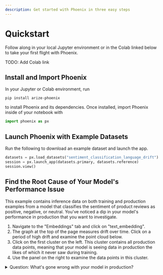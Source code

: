 ```yaml
---
description: Get started with Phoenix in three easy steps
---
```


# Quickstart

Follow along in your local Jupyter environment or in the Colab linked below to take your first flight with Phoenix.

TODO: Add Colab link

## Install and Import Phoenix

In your Jupyter or Colab environment, run

```
pip install arize-phoenix
```

to install Phoenix and its dependencies. Once installed, import Phoenix inside of your notebook with

```python
import phoenix as px
```

## Launch Phoenix with Example Datasets

Run the following to download an example dataset and launch the app.

```python
datasets = px.load_datasets("sentiment_classification_language_drift")
session = px.launch_app(datasets.primary, datasets.reference)
session.view()
```

## Find the Root Cause of Your Model's Performance Issue

This example contains inference data on both training and production examples from a model that classifies the sentiment of product reviews as positive, negative, or neutral. You've noticed a dip in your model's performance in production that you want to investigate.

1. Navigate to the "Embeddings" tab and click on "text\_embedding".
2. The graph at the top of the page measures drift over time. Click on a period of high drift and examine the point cloud below.
3. Click on the first cluster on the left. This cluster contains all production data points, meaning that your model is seeing data in production the likes of which it never saw during training.
4. Use the panel on the right to examine the data points in this cluster.

<details>

<summary>Question: What's gone wrong with your model in production?</summary>

**Answer:** Your model was fine-tuned on examples of labeled product reviews in English. In production, however, your model is encountering product reviews in Spanish whose sentiment it cannot correctly predict.

</details>

